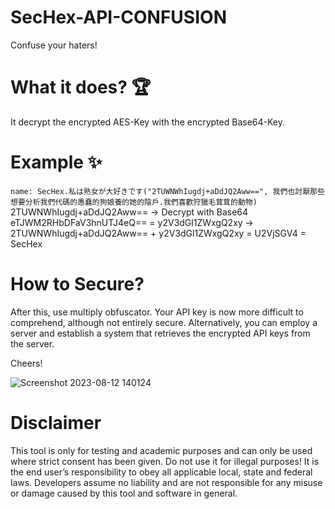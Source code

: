 # SecHex-API-CONFUSION
Confuse your haters!

# What it does? 🏆
It decrypt the encrypted AES-Key with the encrypted Base64-Key.

# Example ✨   
```name: SecHex.私は熟女が大好きです("2TUWNWhIugdj+aDdJQ2Aww==", 我們也討厭那些想要分析我們代碼的愚蠢的狗娘養的她的陰戶.我們喜歡狩獵毛茸茸的動物)```                                      
2TUWNWhIugdj+aDdJQ2Aww== -> Decrypt with Base64 eTJWM2RHbDFaV3hnUTJ4eQ== = y2V3dGl1ZWxgQ2xy -> 2TUWNWhIugdj+aDdJQ2Aww== + y2V3dGl1ZWxgQ2xy = U2VjSGV4 = SecHex                                      


# How to Secure?

After this, use multiply obfuscator. Your API key is now more difficult to comprehend,
although not entirely secure. Alternatively, you can employ a server and establish a system that retrieves the encrypted API keys from the server.

Cheers!

![Screenshot 2023-08-12 140124](https://github.com/SecHex/SecHex-APICONFUSION/assets/96635023/e500fb75-38b2-4d8d-b238-c5a3f30b2765)


# Disclaimer
This tool is only for testing and academic purposes and can only be used where strict consent has been given. Do not use it for illegal purposes! It is the end user’s responsibility to obey all applicable local, state and federal laws. Developers assume no liability and are not responsible for any misuse or damage caused by this tool and software in general.
